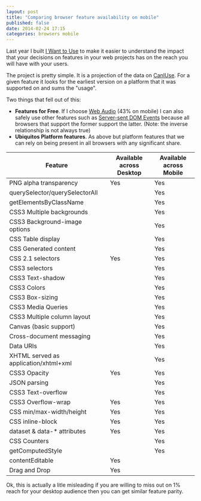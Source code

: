 ```yaml
--- 
layout: post
title: "Comparing browser feature availability on mobile"
published: false
date: 2014-02-24 17:15
categories: browsers mobile
---
```


Last year I built [I Want to Use](http://iwanttouse.com) to make it easier to understand the impact that your decisions on features in your web projects has on the reach you will have with your users.

The project is pretty simple.  It is a projection of the data on [CanIUse](http://caniuse.com).  For a given feature it looks for the earliest version on a platform that it was supported on and sums the "usage".  

Two things that fell out of this: 
*  **Features for Free**.  If I choose [Web Audio](http://www.iwanttouse.com/#audio-api) (43% on mobile) I can also safely use other features such as [Server-sent DOM Events](http://www.iwanttouse.com/#eventsource) because all browsers that support the former support the latter. (Note: the inverse relationship is not always true)
*  **Ubiquitos Platform features**.  As above but platform features that we can rely on being present in all browsers with any significant share.


|Feature|Available across Desktop|Available across Mobile|
|-------|--------------------|-------------------|
|PNG alpha transparency|Yes|Yes|
|querySelector/querySelectorAll||Yes|
|getElementsByClassName||Yes|
|CSS3 Multiple backgrounds||Yes|
|CSS3 Background-image options||Yes|
|CSS Table display||Yes|
|CSS Generated content||Yes|
|CSS 2.1 selectors|Yes|Yes|
|CSS3 selectors||Yes|
|CSS3 Text-shadow||Yes|
|CSS3 Colors||Yes|
|CSS3 Box-sizing||Yes|
|CSS3 Media Queries||Yes|
|CSS3 Multiple column layout||Yes|
|Canvas (basic support)||Yes|
|Cross-document messaging||Yes|
|Data URIs||Yes|
|XHTML served as application/xhtml+xml||Yes|
|CSS3 Opacity|Yes|Yes|
|JSON parsing||Yes|
|CSS3 Text-overflow||Yes|
|CSS3 Overflow-wrap|Yes|Yes|
|CSS min/max-width/height|Yes|Yes|
|CSS inline-block|Yes|Yes|
|dataset & data-* attributes|Yes|Yes|
|CSS Counters||Yes|
|getComputedStyle||Yes|
|contentEditable|Yes||
|Drag and Drop|Yes||

Ok, this is actually a litle misleading if you are willing to miss out on 1% reach for your desktop audience then you can get similar feature parity.


